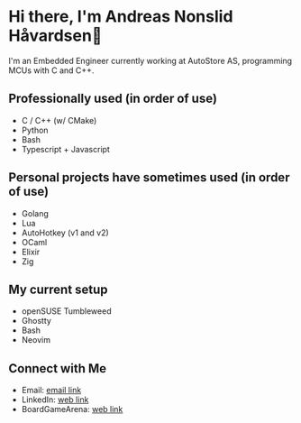 # Hi there, I'm Andreas Nonslid Håvardsen👋

I'm an Embedded Engineer currently working at AutoStore AS, programming MCUs with C and C++.

## Professionally used (in order of use)
- C / C++ (w/ CMake)
- Python
- Bash
- Typescript + Javascript

## Personal projects have sometimes used (in order of use)
- Golang
- Lua
- AutoHotkey (v1 and v2)
- OCaml
- Elixir
- Zig

## My current setup
- openSUSE Tumbleweed
- Ghostty
- Bash
- Neovim

## Connect with Me
- Email: [email link](mailto:andreas.nonshaav@hotmail.com)
- LinkedIn: [web link](https://www.linkedin.com/in/andreas-nonslid-h%C3%A5vardsen-6839a0174/)
- BoardGameArena: [web link](https://boardgamearena.com/player?id=85407199)
